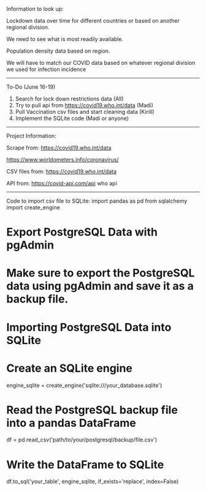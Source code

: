 Information to look up:

Lockdown data over time for different countries or based on another regional division. 

We need to see what is most readily available.

Population density data based on region. 

We will have to match our COVID data based on whatever regional division we used for infection incidence

--------------------------------------------------------------------------------------

To-Do (June 16-19)
1.	Search for lock down restrictions data (All)
2.	Try to pull api from https://covid19.who.int/data (Madi)
3.	Pull Vaccination csv files and start cleaning data (Kirill)
4.	Implement the SQLite code  (Madi or anyone)



--------------------------------------------------------------------------------------

Project Information:

Scrape from:
https://covid19.who.int/data

https://www.worldometers.info/coronavirus/



CSV files from:
https://covid19.who.int/data



API from:
https://covid-api.com/api
who api


--------------------------------------------------------------------------------------


Code to import csv file to SQLite:
import pandas as pd
from sqlalchemy import create_engine
# Export PostgreSQL Data with pgAdmin
# Make sure to export the PostgreSQL data using pgAdmin and save it as a backup file.
# Importing PostgreSQL Data into SQLite
# Create an SQLite engine
engine_sqlite = create_engine('sqlite:///your_database.sqlite')
# Read the PostgreSQL backup file into a pandas DataFrame
df = pd.read_csv('path/to/your/postgresql/backup/file.csv')
# Write the DataFrame to SQLite
df.to_sql('your_table', engine_sqlite, if_exists='replace', index=False)




